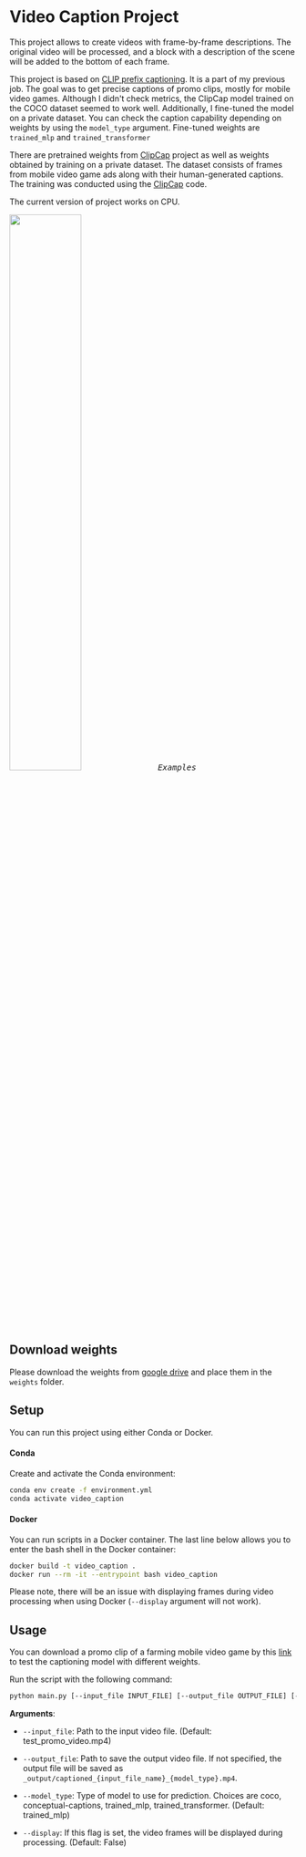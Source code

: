 # Video Caption Project


This project allows to create videos with frame-by-frame descriptions. The original video will be processed, and a block with a description of the scene will be added to the bottom of each frame.

This project is based on [CLIP prefix captioning](https://github.com/rmokady/CLIP_prefix_caption). It is a part of my previous job. The goal was to get precise captions of promo clips, mostly for mobile video games. Although I didn't check metrics, the ClipCap model trained on the COCO dataset seemed to work well. Additionally, I fine-tuned the model on a private dataset. You can check the caption capability depending on weights by using the `model_type` argument. Fine-tuned weights are `trained_mlp` and `trained_transformer`

There are pretrained weights from [ClipCap](https://github.com/rmokady/CLIP_prefix_caption) project as well as weights obtained by training on a private dataset. The dataset consists of frames from mobile video game ads along with their human-generated captions. The training was conducted using the [ClipCap](https://github.com/rmokady/CLIP_prefix_caption) code.

The current version of project works on CPU.  

<kbd>
<img src="images/example.png" height=50%>
<em>Examples</em>
</kbd>

## Download weights

Please download the weights from [google drive](https://drive.google.com/drive/folders/1t25Rga6vjUec23W1UsfmnBzI5YvP0l2q?usp=sharing) and place them in the `weights` folder.

## Setup
You can run this project using either Conda or Docker.

#### Conda
Create and activate the Conda environment:
``` bash
conda env create -f environment.yml
conda activate video_caption
```

#### Docker
You can run scripts in a Docker container. The last line below allows you to enter the bash shell in the Docker container:
```bash
docker build -t video_caption .
docker run --rm -it --entrypoint bash video_caption
```
Please note, there will be an issue with displaying frames during video processing when using Docker (`--display` argument will not work).

## Usage

You can download a promo clip of a farming mobile video game by this [link](https://drive.google.com/file/d/1Y1WA0ga6rfrRTpesQEceAAxKBMfXbVFE/view?usp=sharing) to test the captioning model with different weights.

Run the script with the following command:

``` bash
python main.py [--input_file INPUT_FILE] [--output_file OUTPUT_FILE] [--model_type MODEL_TYPE] [--display]
```

**Arguments**:

- `--input_file`: Path to the input video file. (Default: test_promo_video.mp4)
  
- `--output_file`: Path to save the output video file. If not specified, the output file will be saved as `_output/captioned_{input_file_name}_{model_type}.mp4`.

- `--model_type`: Type of model to use for prediction. Choices are coco, conceptual-captions, trained_mlp, trained_transformer. (Default: trained_mlp)

- `--display`: If this flag is set, the video frames will be displayed during processing. (Default: False)
